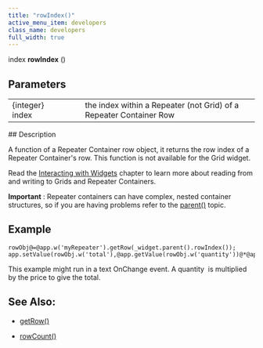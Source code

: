 ```yaml
---
title: "rowIndex()"
active_menu_item: developers
class_name: developers
full_width: true
---
```



index **rowIndex** ()

## Parameters

<table>
<tr>
<td width="169">
{integer} index

</td>
<td width="17">
</td>
<td width="694">
the index within a Repeater (not Grid) of a Repeater Container Row

</td>
</tr>
</table>
## Description

A function of a Repeater Container row object, it returns the row index of a Repeater Container's row. This function is not available for the Grid widget.

Read the [Interacting with Widgets](../../../client-scripting-overview/scripting-with-javascript/widget-reading-writing/) chapter to learn more about reading from and writing to Grids and Repeater Containers.

**Important** : Repeater containers can have complex, nested container structures, so if you are having problems refer to the [parent()](../general/parent) topic.

## Example

    rowObj@=@app.w('myRepeater').getRow(_widget.parent().rowIndex());
    app.setValue(rowObj.w('total'),@app.getValue(rowObj.w('quantity'))@*@app.getValue(rowObj.w('price'));
   

This example might run in a text OnChange event. A quantity  is multiplied by the price to give the total.

## See Also:

 - [getRow()](getrow.htm)

 - [rowCount()](length.htm)

